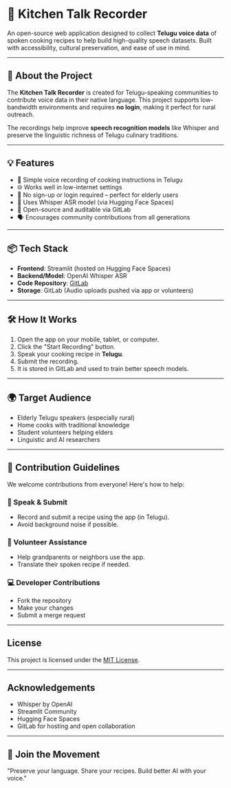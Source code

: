 # 🍳 Kitchen Talk Recorder

An open-source web application designed to collect **Telugu voice data** of spoken cooking recipes to help build high-quality speech datasets. Built with accessibility, cultural preservation, and ease of use in mind.

---

## 🌟 About the Project

The **Kitchen Talk Recorder** is created for Telugu-speaking communities to contribute voice data in their native language. This project supports low-bandwidth environments and requires **no login**, making it perfect for rural outreach.

The recordings help improve **speech recognition models** like Whisper and preserve the linguistic richness of Telugu culinary traditions.

---

## 💡 Features

- 🎤 Simple voice recording of cooking instructions in Telugu
- 🌐 Works well in low-internet settings
- 🧓 No sign-up or login required – perfect for elderly users
- 🧠 Uses Whisper ASR model (via Hugging Face Spaces)
- 💾 Open-source and auditable via GitLab
- 🗣️ Encourages community contributions from all generations

---

## 📦 Tech Stack

- **Frontend**: Streamlit (hosted on Hugging Face Spaces)
- **Backend/Model**: OpenAI Whisper ASR
- **Code Repository**: [GitLab](https://gitlab.com/)
- **Storage**: GitLab (Audio uploads pushed via app or volunteers)

---

## 🛠️ How It Works

1. Open the app on your mobile, tablet, or computer.
2. Click the "Start Recording" button.
3. Speak your cooking recipe in **Telugu**.
4. Submit the recording.
5. It is stored in GitLab and used to train better speech models.

---

## 🌍 Target Audience

- Elderly Telugu speakers (especially rural)
- Home cooks with traditional knowledge
- Student volunteers helping elders
- Linguistic and AI researchers

---

## 🫱 Contribution Guidelines

We welcome contributions from everyone! Here's how to help:

### 💬 Speak & Submit

- Record and submit a recipe using the app (in Telugu).
- Avoid background noise if possible.

### 👥 Volunteer Assistance

- Help grandparents or neighbors use the app.
- Translate their spoken recipe if needed.

### 💻 Developer Contributions

- Fork the repository
- Make your changes
- Submit a merge request

---

## License

This project is licensed under the [MIT License](LICENSE).

---

## Acknowledgements

- Whisper by OpenAI
- Streamlit Community
- Hugging Face Spaces
- GitLab for hosting and open collaboration

---

## 🙌 Join the Movement

"Preserve your language. Share your recipes. Build better AI with your voice."

